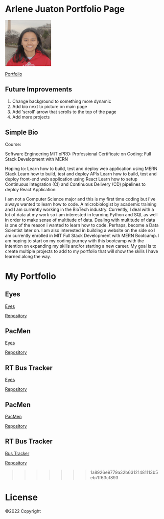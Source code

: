 # Arlene Juaton Portfolio Page

<img src="images/picture.png" style="width: 150px; height: 150px;">

<a href="https://arlenejuaton.github.io">Portfolio</a>

## Future Improvements
1. Change background to something more dynamic
2. Add bio next to picture on main page
3. Add 'scroll' arrow that scrolls to the top of the page
4. Add more projects


## Simple Bio

Course:

Software Engineering MIT xPRO: Professional Certificate on Coding: Full Stack Development with MERN

Hoping to: Learn how to build, test and deploy web application using MERN Stack Learn how to build, test and deploy APIs Learn how to build, test and deploy front-end web application using React Learn how to setup Continuous Integration (CI) and Continuous Delivery (CD) pipelines to deploy React Application

I am not a Computer Science major and this is my first time coding but i've always wanted to learn how to code. A microbiologist by academic training and I am currently working in the BioTech industry. Currently, I deal with a lot of data at my work so i am interested in learning Python and SQL as well in order to make sense of multitude of data. Dealing with multitude of data is one of the reason i wanted to learn how to code. Perhaps, become a Data Scientist later on. I am also interested in building a website on the side so I am currently enrolled in MIT Full Stack Development with MERN Bootcamp. I am hoping to start on my coding journey with this bootcamp with the intention on expanding my skills and/or starting a new career. My goal is to create multiple projects to add to my portfolio that will show the skills I have learned along the way.

# My Portfolio

## Eyes
<a href="http://arlenejuaton.github.io/eye-exercise/eyes.html">Eyes</a>

<a href="http://arlenejuaton.github.io/Eyes-Exercise">Repository</a>

## PacMen
<a href="http://arlenejuaton.github.io/PacMen-Exercise/PacMen.html">Eyes</a>

<a href="http://arlenejuaton.github.io/PacMen-Exercise">Repository</a>

## RT Bus Tracker
<a href="http://arlenejuaton.github.io/RT-Bus-Tracker/bustracker.html">Eyes</a>

<a href="http://arlenejuaton.github.io/Real-Time-Bus-Tracking">Repository</a>

## PacMen
<a href="https://arlenejuaton.github.io/PacMen%20Exercise/PacMen.html">PacMen</a>

<a href="https://github.com/ArleneJuaton/PacMen-Exercise">Repository</a>

## RT Bus Tracker
<a href="https://arlenejuaton.github.io/RT-Bus-Tracker/bustracker.html">Bus Tracker</a>

<a href="https://github.com/ArleneJuaton/Real-Time-Bus-Tracking">Repository</a>
>>>>>>> 1a8926e9779a32b63121481113b5eb7ff63cf893

# License
©2022 Copyright

